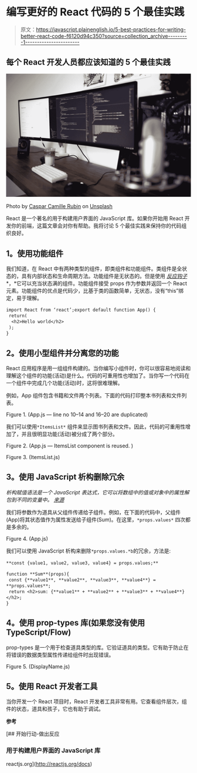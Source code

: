 # 编写更好的 React 代码的 5 个最佳实践

> 原文：<https://javascript.plainenglish.io/5-best-practices-for-writing-better-react-code-f6120d94c350?source=collection_archive---------1----------------------->

## 每个 React 开发人员都应该知道的 5 个最佳实践

![](img/abed881754cb76637f3b31b8ed6d0454.png)

Photo by [Caspar Camille Rubin](https://unsplash.com/@casparrubin?utm_source=medium&utm_medium=referral) on [Unsplash](https://unsplash.com?utm_source=medium&utm_medium=referral)

React 是一个著名的用于构建用户界面的 JavaScript 库。如果你开始用 React 开发你的前端，这篇文章会对你有帮助。我将讨论 5 个最佳实践来保持你的代码组织良好。

## **1。使用功能组件**

我们知道，在 React 中有两种类型的组件，即类组件和功能组件。类组件是全状态的，具有内部状态和生命周期方法。功能组件是无状态的。但是使用 [*反应钩子*](https://medium.com/dev-genius/introduction-to-react-hooks-e49738432f54) *，*它可以充当状态满的组件。功能组件接受 props 作为参数并返回一个 React 元素。功能组件的优点是代码少，比基于类的函数简单，无状态，没有“this”绑定，易于理解。

```
import React from ‘react’;export default function App() {
 return(
  <h2>Hello world</h2>
 );
}
```

## **2。使用小型组件并分离您的功能**

React 应用程序是用一组组件构建的。当你编写小组件时，你可以很容易地阅读和理解这个组件的功能(活动)是什么。代码的可重用性也增加了。当你写一个代码在一个组件中完成几个功能(活动)时，这将很难理解。

例如，App 组件包含书籍和文件两个列表。下面的代码打印整本书列表和文件列表。

Figure 1\. (App.js — line no 10–14 and 16–20 are duplicated)

我们可以使用`*ItemsList*` 组件来显示图书列表和文件。因此，代码的可重用性增加了，并且很明显功能(活动)被分成了两个部分。

Figure 2\. (App.js — ItemsList component is reused. )

Figure 3\. (ItemsList.js)

## **3。使用 JavaScript 析构删除冗余**

*析构赋值语法是一个 JavaScript 表达式，它可以将数组中的值或对象中的属性解包到不同的变量中。* [*来源*](https://developer.mozilla.org/en-US/docs/Web/JavaScript/Reference/Operators/Destructuring_assignment)

我们将参数作为道具从父组件传递给子组件。例如，在下面的代码中，父组件(App)将其状态值作为属性发送给子组件(Sum)。在这里，`*props.values*` 四次都是多余的。

Figure 4\. (App.js)

我们可以使用 JavaScript 析构来删除`*props.values.*b`的冗余，方法是:

`**const {value1, value2, value3, value4} = props.values;**`

```
function **Sum**(props){ 
 const {**value1**, **value2**, **value3**, **value4**} = **props.values**;
 return <h2>sum: {**value1** + **value2** + **value3** + **value4**}</h2>;
}
```

## **4。使用 prop-types 库(如果您没有使用 TypeScript/Flow)**

prop-types 是一个用于检查道具类型的库。它验证道具的类型。它有助于防止在将错误的数据类型属性传递给组件时出现错误。

Figure 5\. (DisplayName.js)

## **5。使用 React 开发者工具**

当你开发一个 React 项目时，React 开发者工具非常有用。它查看组件层次，组件的状态，道具和孩子，它也有助于调试。

**参考**

[](http://reactjs.org/docs) [## 开始行动-做出反应

### 用于构建用户界面的 JavaScript 库

reactjs.org](http://reactjs.org/docs)
